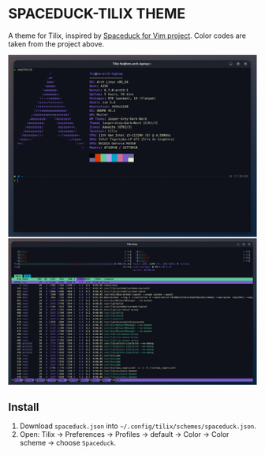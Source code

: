 # SPACEDUCK-TILIX THEME

A theme for Tilix, inspired by [Spaceduck for Vim project](https://github.com/pineapplegiant/spaceduck).
Color codes are taken from the project above.


<p align="center">
<img src="assets/screenshots/neofetch.png" />
<br>
<img src="assets/screenshots/htop.png" />
<br>
</p>

## Install
1. Download `spaceduck.json` into `~/.config/tilix/schemes/spaceduck.json`.
2. Open: Tilix -> Preferences -> Profiles -> default -> Color -> Color scheme -> choose `Spaceduck`.
